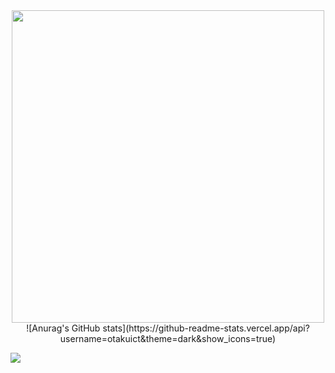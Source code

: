 <div id="header" align="center">
  <img src="https://media2.giphy.com/media/v1.Y2lkPTc5MGI3NjExZzdreHRpNHVnM25taGoxa2Y3ejVic2s3cTcxYTl5emJkbzB4eWlpOSZlcD12MV9pbnRlcm5hbF9naWZfYnlfaWQmY3Q9Zw/Dh5q0sShxgp13DwrvG/giphy.gif" width="500"/>
</div>

<div id="stat" align="center">
  ![Anurag's GitHub stats](https://github-readme-stats.vercel.app/api?username=otakuict&theme=dark&show_icons=true)
</div>

![](https://komarev.com/ghpvc/?username=otakuict)
